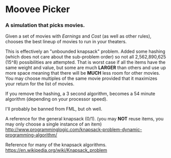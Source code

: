 # Moovee Picker
### A simulation that picks movies.

Given a set of movies with *Earnings* and *Cost* (as well as other rules),
chooses the best lineup of movies to run in your theaters.

This is effectively an "unbounded knapsack" problem.  Added some hashing
(which does not care about the sub-problem order) so not all 2,562,890,625 (15^8) possibilities
are attempted.  That is worst case if all the items have the same weight and value, but some are much
**LARGER** than others and use up more space meaning that there will be **MUCH** less room for
other movies.  You may choose multiples of the same movie provided that it maximizes your
return for the list of movies.

If you remove the hashing, a 3 second algorithm, becomes a 54 minute algorithm (depending on your processor speed).

I'll probably be banned from FML, but oh well.

A reference for the general knapsack (0/1).  (you may **NOT** reuse items, you may only choose
a single instance of an item)
http://www.programminglogic.com/knapsack-problem-dynamic-programming-algorithm/

Reference for many of the knapsack algorithms.
https://en.wikipedia.org/wiki/Knapsack_problem